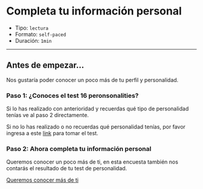 # Completa tu información personal

* Tipo: `lectura`
* Formato: `self-paced`
* Duración: `1min`

***
## Antes de empezar...

Nos gustaría poder conocer un poco más de tu perfil y personalidad.

### Paso 1: ¿Conoces el test 16 peronsonalities?
Si lo has realizado con anterioridad y recuerdas qué tipo de personalidad tenías ve al paso 2 directamente.

Si no lo has realizado o no recuerdas qué personalidad tenías, por favor ingresa a este [link](https://www.16personalities.com/es/test-de-personalidad) para tomar el test.

### Paso 2: Ahora completa tu información personal

Queremos conocer un poco más de ti, en esta encuesta también nos contarás el
resultado de tu test de personalidad.

[Queremos conocer más de ti](https://laboratoria.typeform.com/to/FKIuS1)

